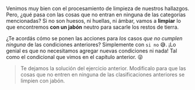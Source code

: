 Venimos muy bien con el procesamiento de limpieza de nuestros hallazgos. Pero, ¿qué pasa con las cosas que no entran en ninguna de las categorías mencionadas? Si no son huesos, ni huellas, ni ámbar, vamos a **limpiar** lo que encontremos **con un jabón** neutro para sacarle los restos de tierra. 

¿Te acordás cómo se ponen las acciones para _los_ casos _que no cumplen ninguna_ de las condiciones anteriores? Simplemente con `si no` :sweat_smile:. ¡Lo genial es que no necesitamos agregar nuevas condiciones ni nada! Tal como el condicional que vimos en el capítulo anterior. :stuck_out_tongue_winking_eye:

> Te dejamos la solución del ejercicio anterior. Modificalo para que las cosas que no entren en ninguna de las clasificaciones anteriores se limpien con jabón. 
